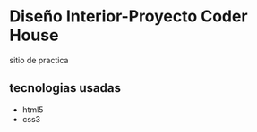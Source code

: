 <h1>Diseño Interior-Proyecto Coder House</h1>
<p>sitio de practica<p>
<h2>tecnologias usadas</h2>
<ul>
<li>html5
<li>css3
</ul>
